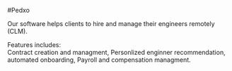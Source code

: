 #Pedxo

Our software helps clients to hire and manage their engineers remotely (CLM).

Features includes:  
Contract creation and 
managment,
Personlized enginner recommendation, automated onboarding,
Payroll and compensation managment.
